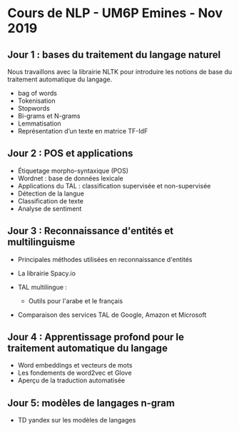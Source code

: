 # Cours de NLP - UM6P Emines - Nov 2019

## Jour 1 : bases du traitement du langage naturel

Nous travaillons avec la librairie NLTK pour introduire les notions de base du traitement automatique du langage.

* bag of words
* Tokenisation
* Stopwords
* Bi-grams et N-grams
* Lemmatisation
* Représentation d’un texte en matrice TF-IdF



## Jour 2 : POS et applications

* Étiquetage morpho-syntaxique (POS)
* Wordnet : base de données lexicale
* Applications du TAL : classification supervisée et non-supervisée
* Détection de la langue
* Classification de texte
* Analyse de sentiment


## Jour 3 : Reconnaissance d'entités et multilinguisme

* Principales méthodes utilisées en reconnaissance d'entités
* La librairie Spacy.io

* TAL multilingue :
    * Outils pour l'arabe et le français
* Comparaison des services TAL de Google, Amazon et Microsoft

## Jour 4 : Apprentissage profond pour le traitement automatique du langage

* Word embeddings et vecteurs de mots
* Les fondements de word2vec et Glove
* Aperçu de la traduction automatisée

## Jour 5: modèles de langages n-gram

* TD yandex sur les modèles de langages
